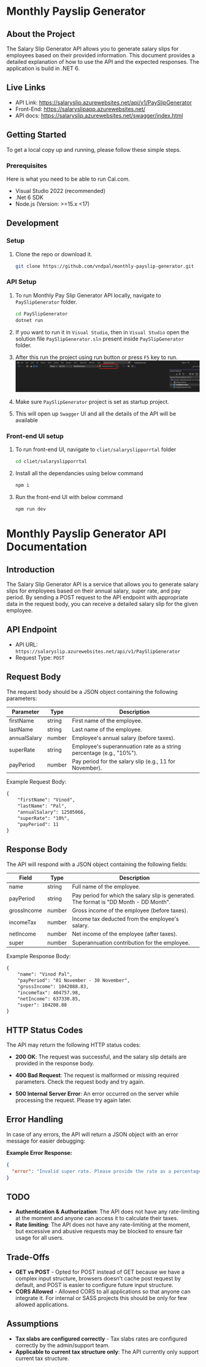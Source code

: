 # Monthly Payslip Generator

## About the Project

The Salary Slip Generator API allows you to generate salary slips for employees based on their provided information. This document provides a detailed explanation of how to use the API and the expected responses.
The application is build in .NET 6.

## Live Links

- API Link: https://salaryslip.azurewebsites.net/api/v1/PaySlipGenerator
- Front-End: https://salaryslipapp.azurewebsites.net/
- API docs: https://salaryslip.azurewebsites.net/swagger/index.html

## Getting Started

To get a local copy up and running, please follow these simple steps.

### Prerequisites

Here is what you need to be able to run Cal.com.

- Visual Studio 2022 (recommended)
- .Net 6 SDK
- Node.js (Version: >=15.x <17)

## Development

### Setup

1. Clone the repo or download it.

   ```sh
   git clone https://github.com/vndpal/monthly-payslip-generator.git
   ```

### API Setup

1. To run Monthly Pay Slip Generator API locally, navigate to `PaySlipGenerator` folder.

   ```sh
   cd PaySlipGenerator
   dotnet run
   ```

2. If you want to run it in `Visual Studio`, then in `Visual Studio` open the solution file `PaySlipGenerator.sln` present inside `PaySlipGenerator` folder.
3. After this run the project using run button or press `F5` key to run.
   ![Alt text](image.png)
4. Make sure `PaySlipGenerator` project is set as startup project.
5. This will open up `Swagger` UI and all the details of the API will be available

### Front-end UI setup

1. To run front-end UI, navigate to `cliet/salaryslipporrtal` folder

   ```sh
   cd cliet/salaryslipporrtal
   ```

2. Install all the dependancies using below command

   ```sh
   npm i
   ```

3. Run the front-end UI with below command

   ```sh
   npm run dev
   ```

# Monthly Payslip Generator API Documentation

## Introduction

The Salary Slip Generator API is a service that allows you to generate salary slips for employees based on their annual salary, super rate, and pay period. By sending a POST request to the API endpoint with appropriate data in the request body, you can receive a detailed salary slip for the given employee.

## API Endpoint

- API URL: `https://salaryslip.azurewebsites.net/api/v1/PaySlipGenerator`
- Request Type: `POST`

## Request Body

The request body should be a JSON object containing the following parameters:

| Parameter    | Type   | Description                                                          |
| ------------ | ------ | -------------------------------------------------------------------- |
| firstName    | string | First name of the employee.                                          |
| lastName     | string | Last name of the employee.                                           |
| annualSalary | number | Employee's annual salary (before taxes).                             |
| superRate    | string | Employee's superannuation rate as a string percentage (e.g., "10%"). |
| payPeriod    | number | Pay period for the salary slip (e.g., 11 for November).              |

Example Request Body:

```
{
    "firstName": "Vinod",
    "lastName": "Pal",
    "annualSalary": 12505066,
    "superRate": "10%",
    "payPeriod": 11
}
```

## Response Body

The API will respond with a JSON object containing the following fields:

| Field       | Type   | Description                                                                             |
| ----------- | ------ | --------------------------------------------------------------------------------------- |
| name        | string | Full name of the employee.                                                              |
| payPeriod   | string | Pay period for which the salary slip is generated. The format is "DD Month - DD Month". |
| grossIncome | number | Gross income of the employee (before taxes).                                            |
| incomeTax   | number | Income tax deducted from the employee's salary.                                         |
| netIncome   | number | Net income of the employee (after taxes).                                               |
| super       | number | Superannuation contribution for the employee.                                           |

Example Response Body:

```
{
    "name": "Vinod Pal",
    "payPeriod": "01 November - 30 November",
    "grossIncome": 1042088.83,
    "incomeTax": 404757.98,
    "netIncome": 637330.85,
    "super": 104208.88
}
```

## HTTP Status Codes

The API may return the following HTTP status codes:

- **200 OK**: The request was successful, and the salary slip details are provided in the response body.

- **400 Bad Request**: The request is malformed or missing required parameters. Check the request body and try again.

- **500 Internal Server Error**: An error occurred on the server while processing the request. Please try again later.

## Error Handling

In case of any errors, the API will return a JSON object with an error message for easier debugging:

**Example Error Response:**

```json
{
  "error": "Invalid super rate. Please provide the rate as a percentage (e.g., '10%')."
}
```

## TODO

- **Authentication & Authorization**: The API does not have any rate-limiting at the moment and anyone can access it to calculate their taxes.
- **Rate limiting**: The API does not have any rate-limiting at the moment, but excessive and abusive requests may be blocked to ensure fair usage for all users.

## Trade-Offs

- **GET vs POST** - Opted for POST instead of GET because we have a complex input structure, browsers doesn't cache post request by default, and POST is easier to configure future input structure.
- **CORS Allowed** - Allowed CORS to all applications so that anyone can integrate it. For internal or SASS projects this should be only for few allowed applications.

## Assumptions

- **Tax slabs are configured correctly** - Tax slabs rates are configured correctly by the admin/support team.
- **Applicable to current tax structure only**: The API currently only support current tax structure.
